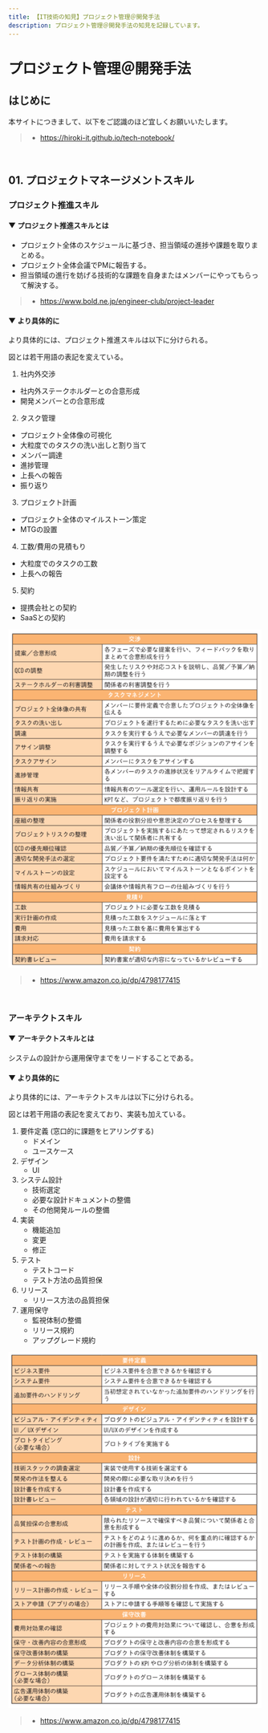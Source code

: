```yaml
---
title: 【IT技術の知見】プロジェクト管理＠開発手法
description: プロジェクト管理＠開発手法の知見を記録しています。
---
```


# プロジェクト管理＠開発手法

## はじめに

本サイトにつきまして、以下をご認識のほど宜しくお願いいたします。

> - https://hiroki-it.github.io/tech-notebook/

<br>

## 01. プロジェクトマネージメントスキル

### プロジェクト推進スキル

#### ▼ プロジェクト推進スキルとは

- プロジェクト全体のスケジュールに基づき、担当領域の進捗や課題を取りまとめる。
- プロジェクト全体会議でPMに報告する。
- 担当領域の進行を妨げる技術的な課題を自身またはメンバーにやってもらって解決する。

> - https://www.bold.ne.jp/engineer-club/project-leader

#### ▼ より具体的に

より具体的には、プロジェクト推進スキルは以下に分けられる。

図とは若干用語の表記を変えている。

1. 社内外交渉

- 社内外ステークホルダーとの合意形成
- 開発メンバーとの合意形成

2. タスク管理

- プロジェクト全体像の可視化
- 大粒度でのタスクの洗い出しと割り当て
- メンバー調達
- 進捗管理
- 上長への報告
- 振り返り

3. プロジェクト計画

- プロジェクト全体のマイルストーン策定
- MTGの設置

4. 工数/費用の見積もり

- 大粒度でのタスクの工数
- 上長への報告

5. 契約

- 提携会社との契約
- SaaSとの契約

![project-management-skills_1](https://raw.githubusercontent.com/hiroki-it/tech-notebook-images/master/images/project-management-skills_1.png)

> - https://www.amazon.co.jp/dp/4798177415

<br>

### アーキテクトスキル

#### ▼ アーキテクトスキルとは

システムの設計から運用保守までをリードすることである。

#### ▼ より具体的に

より具体的には、アーキテクトスキルは以下に分けられる。

図とは若干用語の表記を変えており、実装も加えている。

1. 要件定義 (窓口的に課題をヒアリングする)
   - ドメイン
   - ユースケース
2. デザイン
   - UI
3. システム設計
   - 技術選定
   - 必要な設計ドキュメントの整備
   - その他開発ルールの整備
4. 実装
   - 機能追加
   - 変更
   - 修正
5. テスト
   - テストコード
   - テスト方法の品質担保
6. リリース
   - リリース方法の品質担保
7. 運用保守
   - 監視体制の整備
   - リリース規約
   - アップグレード規約

![project-management-skills_2](https://raw.githubusercontent.com/hiroki-it/tech-notebook-images/master/images/project-management-skills_2.png)

> - https://www.amazon.co.jp/dp/4798177415

<br>
